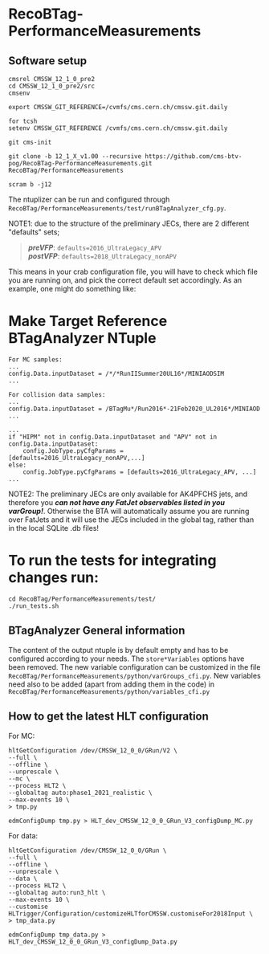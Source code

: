 # RecoBTag-PerformanceMeasurements

## Software setup

```
cmsrel CMSSW_12_1_0_pre2
cd CMSSW_12_1_0_pre2/src
cmsenv

export CMSSW_GIT_REFERENCE=/cvmfs/cms.cern.ch/cmssw.git.daily

for tcsh
setenv CMSSW_GIT_REFERENCE /cvmfs/cms.cern.ch/cmssw.git.daily

git cms-init

git clone -b 12_1_X_v1.00 --recursive https://github.com/cms-btv-pog/RecoBTag-PerformanceMeasurements.git RecoBTag/PerformanceMeasurements

scram b -j12

```

The ntuplizer can be run and configured through ```RecoBTag/PerformanceMeasurements/test/runBTagAnalyzer_cfg.py```.

NOTE1: due to the structure of the preliminary JECs, there are 2 different "defaults" sets; 

> **_preVFP_**: ```defaults=2016_UltraLegacy_APV```<br/>
> **_postVFP_**: ```defaults=2018_UltraLegacy_nonAPV```<br/>

This means in your crab configuration file, you will have to check which file you are running on, and pick the correct default set accordingly. As an example, one might do something like:

# Make Target Reference BTagAnalyzer NTuple
```
For MC samples: 
...
config.Data.inputDataset = /*/*RunIISummer20UL16*/MINIAODSIM
...

For collision data samples:
...
config.Data.inputDataset = /BTagMu*/Run2016*-21Feb2020_UL2016*/MINIAOD
...

...
if "HIPM" not in config.Data.inputDataset and "APV" not in config.Data.inputDataset: 
	config.JobType.pyCfgParams = [defaults=2016_UltraLegacy_nonAPV,...]
else: 
	config.JobType.pyCfgParams = [defaults=2016_UltraLegacy_APV, ...]
...
```

NOTE2: The preliminary JECs are only available for AK4PFCHS jets, and therefore you **_can not have any FatJet observables listed in you varGroup!_**. Otherwise the BTA will automatically assume you are running over FatJets and it will use the JECs included in the global tag, rather than in the local SQLite .db files!

# To run the tests for integrating changes run:

```
cd RecoBTag/PerformanceMeasurements/test/
./run_tests.sh
```


## BTagAnalyzer General information

The content of the output ntuple is by default empty and has to be configured according to your needs. The ```store*Variables``` options have been removed.
The new variable configuration can be customized in the file ```RecoBTag/PerformanceMeasurements/python/varGroups_cfi.py```.
New variables need also to be added (apart from adding them in the code) in ```RecoBTag/PerformanceMeasurements/python/variables_cfi.py```


## How to get the latest HLT configuration
For MC:
```
hltGetConfiguration /dev/CMSSW_12_0_0/GRun/V2 \
--full \
--offline \
--unprescale \
--mc \
--process HLT2 \
--globaltag auto:phase1_2021_realistic \
--max-events 10 \
> tmp.py
```
```
edmConfigDump tmp.py > HLT_dev_CMSSW_12_0_0_GRun_V3_configDump_MC.py
```
For data:
```
hltGetConfiguration /dev/CMSSW_12_0_0/GRun \
--full \
--offline \
--unprescale \
--data \
--process HLT2 \
--globaltag auto:run3_hlt \
--max-events 10 \
--customise HLTrigger/Configuration/customizeHLTforCMSSW.customiseFor2018Input \
> tmp_data.py
```
```
edmConfigDump tmp_data.py > HLT_dev_CMSSW_12_0_0_GRun_V3_configDump_Data.py
```
